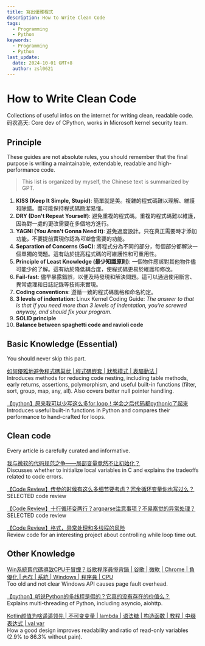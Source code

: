```yaml
---
title: 寫出優雅程式
description: How to Write Clean Code
tags:
  - Programming
  - Python
keywords:
  - Programming
  - Python
last_update:
  date: 2024-10-01 GMT+8
  author: zsl0621
---
```


# How to Write Clean Code
Collections of useful infos on the internet for writing clean, readable code.  
码农高天: Core dev of CPython, works in Microsoft kernel security team.   

## Principle
These guides are not absolute rules, you should remember that the final purpose is writing a maintainable, extendable, readable and high-performance code.

> This list is organized by myself, the Chinese text is summarized by GPT. 
1. **KISS (Keep It Simple, Stupid)**: 簡單就是美。複雜的程式碼難以理解、維護和除錯。盡可能保持程式碼簡潔易懂。
2. **DRY (Don't Repeat Yourself)**: 避免重複的程式碼。重複的程式碼難以維護，因為對一處的更改需要在多個地方進行。
3. **YAGNI (You Aren't Gonna Need It)**: 避免過度設計。只在真正需要時才添加功能，不要提前實現你認為*可能*會需要的功能。
4. **Separation of Concerns (SoC)**: 將程式分為不同的部分，每個部分都解決一個單獨的問題。這有助於提高程式碼的可維護性和可重用性。
5. **Principle of Least Knowledge (最少知識原則)**: 一個物件應該對其他物件儘可能少的了解。這有助於降低耦合度，使程式碼更易於維護和修改。
6. **Fail-fast**: 儘早暴露錯誤，以便及時發現和解決問題。這可以通過使用斷言、異常處理和日誌記錄等技術來實現。
7. **Coding conventions**: 遵循一致的程式碼風格和命名約定。
8. **3 levels of indentation**: Linux Kernel Coding Guide: *The answer to that is that if you need more than 3 levels of indentation, you’re screwed anyway, and should fix your program.*
9. **SOLID principle**
10. **Balance between spaghetti code and ravioli code**

## Basic Knowledge (Essential)
You should never skip this part.

[如何優雅地避免程式碼巢狀 | 程式碼嵌套 | 狀態模式 | 表驅動法 |](https://www.youtube.com/watch?v=dzO0yX4MRLM)  
Introduces methods for reducing code nesting, including table methods, early returns, assertions, polymorphism, and useful built-in functions (filter, sort, group, map, any, all). Also covers better null pointer handling.

[【python】原来我可以少写这么多for loop！学会之后代码都pythonic了起来](https://www.youtube.com/watch?v=8DJ6M3tvnwY)  
Introduces useful built-in functions in Python and compares their performance to hand-crafted for loops.

## Clean code
Every article is carefully curated and informative.

[我与微软的代码规范之争——局部变量竟然不让初始化？](https://www.youtube.com/watch?v=cAvAbyadts4)  
Discusses whether to initialize local variables in C and explains the tradeoffs related to code errors.   

[【Code Review】传参的时候有这么多细节要考虑？冗余循环变量你也写过么？](https://youtube.com/watch?v=er9MKp7foEQ)  
SELECTED code review

[【Code Review】十行循环变两行？argparse注意事项？不易察觉的异常处理？](https://www.youtube.com/watch?v=7EQsUOT3NKY)  
SELECTED code review

[【Code Review】格式，异常处理和多线程的风险](https://www.bilibili.com/video/BV1iS421Q7Bb)  
Review code for an interesting project about controlling while loop time out.

## Other Knowledge

[Win系統舊代碼導致CPU干冒煙？谷歌程序員慘背鍋 | 谷歌 | 微軟 | Chrome | 負優化 | 內存 | 系統 | Windows | 程序員 | CPU](https://www.youtube.com/watch?v=9RjZxB1M1P0)  
Too old and not clear Windows API causes page fault overhead.

[【python】听说Python的多线程是假的？它真的没有存在的价值么？](https://www.youtube.com/watch?v=1Bk3IpNsvIU)  
Explains multi-threading of Python, including asyncio, aiohttp.

[Kotlin颜值为啥遥遥领先 | 不可变变量 | lambda | 语法糖 | 构造函数 | 教程 | 中缀表达式 | val var](https://www.youtube.com/watch?v=iTy13tsi054)  
How a good design improves readability and ratio of read-only variables (2.9% to 86.3% without pain).